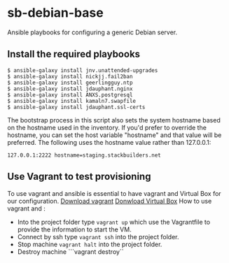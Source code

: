 # sb-debian-base

Ansible playbooks for configuring a generic Debian server.

## Install the required playbooks

```
$ ansible-galaxy install jnv.unattended-upgrades
$ ansible-galaxy install nickjj.fail2ban
$ ansible-galaxy install geerlingguy.ntp
$ ansible-galaxy install jdauphant.nginx
$ ansible-galaxy install ANXS.postgresql
$ ansible-galaxy install kamaln7.swapfile
$ ansible-galaxy install jdauphant.ssl-certs
```

The bootstrap process in this script also sets the system hostname
based on the hostname used in the inventory. If you'd prefer to override
the hostname, you can set the host variable "hostname" and that value
will be preferred. The following uses the hostname value rather than
127.0.0.1:

```
127.0.0.1:2222 hostname=staging.stackbuilders.net
```

## Use Vagrant to test provisioning

To use vagrant and ansible is essential to have vagrant and Virtual Box for our configuration. [Download vagrant](https://www.vagrantup.com/downloads.html) [Donwload Virtual Box](https://www.virtualbox.org/wiki/Downloads)
How to use vagrant and :
* Into the project folder type ```vagrant up``` which use the Vagrantfile to provide the information to start the VM.
* Connect by ssh type ```vagrant ssh``` into the project folder.
* Stop machine ```vagrant halt``` into the project folder.
* Destroy machine ```vagrant destroy``

